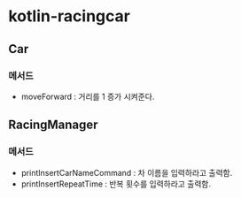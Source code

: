 # kotlin-racingcar

## Car
### 메서드
- moveForward : 거리를 1 증가 시켜준다.

## RacingManager
### 메서드
- printInsertCarNameCommand : 차 이름을 입력하라고 출력함.
- printInsertRepeatTime : 반복 횟수를 입력하라고 출력함.